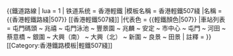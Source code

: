 {{鐵道路線 | lua = 1 | 铁道系统 = 香港輕鐵
|模板名稱 = 香港輕鐵507綫
|名稱 = {{香港輕鐵路綫|507}} [[香港輕鐵507綫]]
|代表色 = {{輕鐵顏色|507}}
|車站列表 = 屯門碼頭 ~ 兆禧 ~ 屯門泳池 ~ 豐景園 ~ 兆麟 ~ 安定 ~ 市中心 ~ 屯門 ~ 河田 ~ 蔡意橋 ~ 銀圍 ~ 大興（南） ~ 大興（北） ~ 新圍 ~ 良景 ~ 田景
| 註釋 = 
}}<noinclude>
[[Category:香港鐵路模板|輕鐵507綫]]
</noinclude>